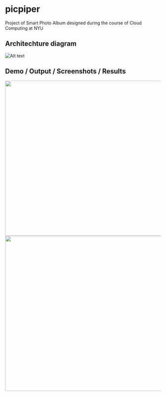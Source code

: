
# picpiper
Project of Smart Photo Album designed during the course of Cloud Computing at NYU

## Architechture diagram
![Alt text](https://github.com/Pruthviraj98/picpiper/blob/main/Architecture.png)


## Demo / Output / Screenshots / Results

<img src="https://github.com/Pruthviraj98/picpiper/blob/main/output_ss/out1.jpeg" width="800" height="500">

<img src="https://github.com/Pruthviraj98/picpiper/blob/main/output_ss/out2.jpeg" width="800" height="500">
